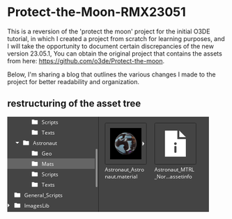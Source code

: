 # Protect-the-Moon-RMX23051
 This is a reversion of the 'protect the moon' project for the initial O3DE tutorial, in which I created a project from scratch for learning purposes, and I will take the opportunity to document certain discrepancies of the new version 23.05.1, You can obtain the original project that contains the assets from here: https://github.com/o3de/Protect-the-moon.

Below, I'm sharing a blog that outlines the various changes I made to the project for better readability and organization.

## restructuring of the asset tree

![Logo de GitHub](https://github.com/nocthulh/Protect-the-Moon-RMX23051/blob/main/README.img/three.png)

 


